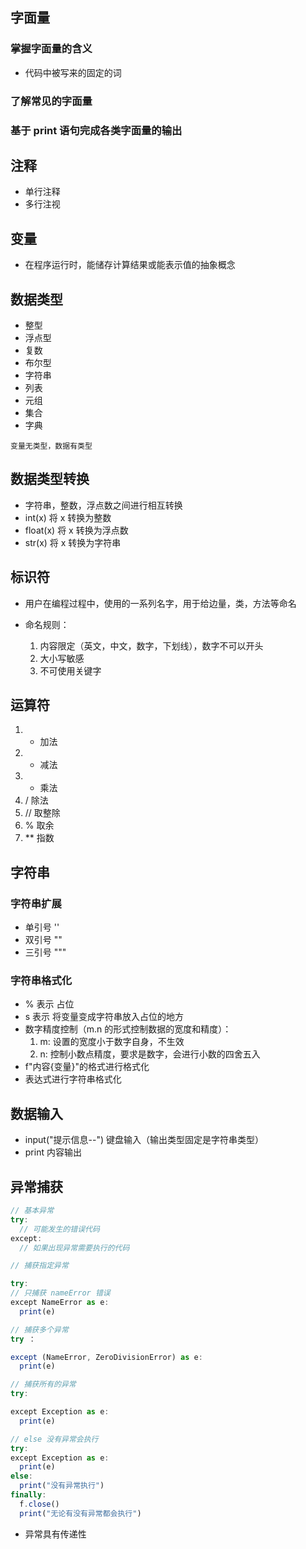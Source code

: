 ## 字面量

### 掌握字面量的含义

- 代码中被写来的固定的词

### 了解常见的字面量

### 基于 print 语句完成各类字面量的输出

## 注释

- 单行注释
- 多行注视

## 变量

- 在程序运行时，能储存计算结果或能表示值的抽象概念

## 数据类型

- 整型
- 浮点型
- 复数
- 布尔型
- 字符串
- 列表
- 元组
- 集合
- 字典

```tip
变量无类型，数据有类型
```

## 数据类型转换

- 字符串，整数，浮点数之间进行相互转换
- int(x) 将 x 转换为整数
- float(x) 将 x 转换为浮点数
- str(x) 将 x 转换为字符串

## 标识符

- 用户在编程过程中，使用的一系列名字，用于给边量，类，方法等命名
- 命名规则：

  1. 内容限定（英文，中文，数字，下划线），数字不可以开头
  2. 大小写敏感
  3. 不可使用关键字

## 运算符

1. - 加法
2. - 减法
3. - 乘法
4. / 除法
5. // 取整除
6. % 取余
7. \*\* 指数

## 字符串

### 字符串扩展

- 单引号 ''
- 双引号 ""
- 三引号 """

### 字符串格式化

- % 表示 占位
- s 表示 将变量变成字符串放入占位的地方
- 数字精度控制（m.n 的形式控制数据的宽度和精度）：
  1. m: 设置的宽度小于数字自身，不生效
  2. n: 控制小数点精度，要求是数字，会进行小数的四舍五入
- f"内容{变量}"的格式进行格式化
- 表达式进行字符串格式化

## 数据输入

- input("提示信息--") 键盘输入（输出类型固定是字符串类型）
- print 内容输出

## 异常捕获

```js
// 基本异常
try:
  // 可能发生的错误代码
except:
  // 如果出现异常需要执行的代码

// 捕获指定异常

try:
// 只捕获 nameError 错误
except NameError as e:
  print(e)

// 捕获多个异常
try ：

except (NameError, ZeroDivisionError) as e:
  print(e)

// 捕获所有的异常
try:

except Exception as e:
  print(e)

// else 没有异常会执行
try:
except Exception as e:
  print(e)
else:
  print("没有异常执行")
finally:
  f.close()
  print("无论有没有异常都会执行")
```

- 异常具有传递性
